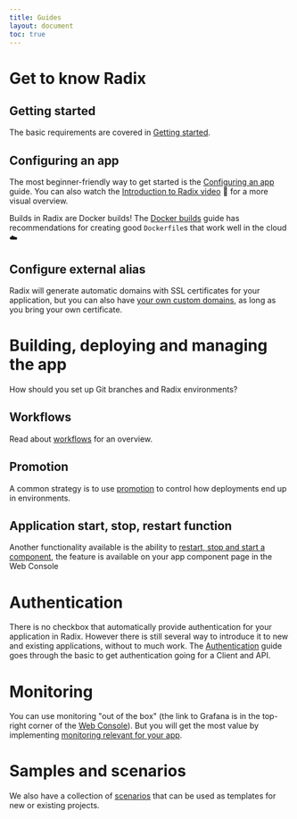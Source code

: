 ```yaml
---
title: Guides
layout: document
toc: true
---
```


# Get to know Radix

## Getting started

The basic requirements are covered in [Getting started](guides/getting-started/).

## Configuring an app

The most beginner-friendly way to get started is the [Configuring an app](guides/configure-an-app/) guide. You can also watch the [Introduction to Radix video](https://statoilsrm.sharepoint.com/portals/hub/_layouts/15/PointPublishing.aspx?app=video&p=p&chid=653b6223-6ef5-4e5b-8388-ca8c77da4c7a&vid=3a64412f-0227-489d-9fda-f5f9845aacae) 🎥 for a more visual overview.

Builds in Radix are Docker builds! The [Docker builds](guides/docker/) guide has recommendations for creating good `Dockerfile`s that work well in the cloud ☁️

## Configure external alias

Radix will generate automatic domains with SSL certificates for your application, but you can also have [your own custom domains](guides/external-alias), as long as you bring your own certificate.

# Building, deploying and managing the app

How should you set up Git branches and Radix environments?

## Workflows

Read about [workflows](guides/workflows/) for an overview. 

## Promotion

A common strategy is to use [promotion](guides/deployment-promotion) to control how deployments end up in environments.

## Application start, stop, restart function

Another functionality available is the ability to [restart, stop and start a component](guides/component-start-stop-restart/), the feature is available on your app component page in the Web Console

# Authentication

There is no checkbox that automatically provide authentication for your application in Radix. However there is still several way to introduce it to new and existing applications, without to much work. The [Authentication](guides/authentication/) guide goes through the basic to get authentication going for a Client and API. 

# Monitoring

You can use monitoring "out of the box" (the link to Grafana is in the top-right corner of the [Web Console](https://console.radix.equinor.com)). But you will get the most value by implementing [monitoring relevant for your app](guides/monitoring).

# Samples and scenarios

We also have a collection of [scenarios](guides/scenarios/) that can be used as templates for new or existing projects.